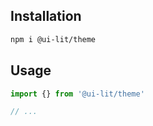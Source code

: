 ## Installation

```sh
npm i @ui-lit/theme
```

## Usage

```ts
import {} from '@ui-lit/theme'

// ...
```

